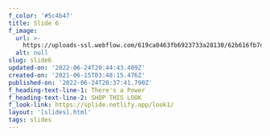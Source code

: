 ```yaml
---
f_color: '#5c4b47'
title: Slide 6
f_image:
  url: >-
    https://uploads-ssl.webflow.com/619ca0463fb6923733a28130/62b616fb7d8adbe399fe19f8_Shot_11_071_R.jpg
  alt: null
slug: slide6
updated-on: '2022-06-24T20:44:43.409Z'
created-on: '2021-06-15T03:48:15.476Z'
published-on: '2022-06-24T20:37:41.790Z'
f_heading-text-line-1: There's a Power
f_heading-text-line-2: SHOP THIS LOOK
f_look-link: https://splide.netlify.app/look1/
layout: '[slides].html'
tags: slides
---
```



